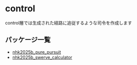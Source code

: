 # control
control層では生成された経路に追従するような司令を作成します

## パッケージ一覧
- [nhk2025b_pure_pursuit](nhk2025b_pure_pursuit)
- [nhk2025b_swerve_calculator](nhk2025b_swerve_calculator)

